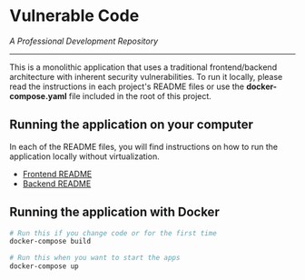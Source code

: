 # Vulnerable Code

_A Professional Development Repository_

---

This is a monolithic application that uses a traditional frontend/backend
architecture with inherent security vulnerabilities. To run it locally, please
read the instructions in each project's README files or use the
**docker-compose.yaml** file included in the root of this project.

## Running the application on your computer

In each of the README files, you will find instructions on how to run the
application locally without virtualization.

- [Frontend README](./frontend/README.md)
- [Backend README](./backend/README.md)

## Running the application with Docker

```sh
# Run this if you change code or for the first time
docker-compose build

# Run this when you want to start the apps
docker-compose up
```
